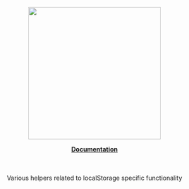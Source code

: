 <p align="center"><a href="https://corets.github.io"><img src="https://corets.github.io/public/logo-github-readme.svg" width="300"/></a></p>

<p align="center"><b><a href="https://corets.github.io/local-storage-helpers">Documentation</a></b><br/><br/><br/></p>

<p align="center">Various helpers related to localStorage specific functionality</p>
